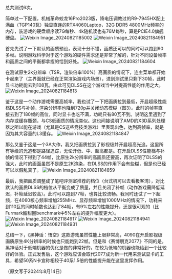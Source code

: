 总共测试6次。

简单过一下配置，机械革命蛟龙16Pro2023版，降电压调教过的R9-7945HX配上满血（TGP140瓦）独显直连的RTX4060Laptop，32G DDR5 4800MHz频率的内存，装游戏的硬盘顺序读7G每秒、4k随机读也有76M每秒，算是PCIE4.0旗舰硬盘。
![Weixin Image_20240821185002](https://github.com/user-attachments/assets/9f6088c3-d0e5-44f0-84fc-c38c0fde98ac)
![Weixin Image_20240821184951](https://github.com/user-attachments/assets/141f9c2d-8598-45fb-86ba-6d9fbb7d6960)

首先先试了一下默认的画质预设，表现十分不错，画质还可以的同时可以跑到90多帧。说明游戏科学对于这个游戏的硬件需求还是非常了解的，针对不同设备帧率和画质之间的平衡都拿捏的恰到好处。
![Weixin Image_20240821184604](https://github.com/user-attachments/assets/7804cdac-72f5-4ed6-a373-60ba597c324f)

在测试原生2k分辨率（TSR，渲染倍率100%）高画质的情况下，连主菜单都开始卡起来了（主界面就已经在正常渲染游戏内场景），进到测试里只剩下30帧，此时显卡功耗能去到108瓦，由此可见DLSS在这个游戏当中对提高性能的作用之大。
![Weixin Image_20240821184813](https://github.com/user-attachments/assets/92f67513-b3f3-4582-a8c0-7045042d481a)

鉴于这是一个动作游戏需要高帧率，我也试了一下把画质拉到最低，开启超级性能档DLSS与补帧，渲染分辨率也降到720p并关闭动态模糊（图3）。此时的帧率直接去到了180帧的高位，同时显卡也吃不满，功耗只有80瓦不到。说明这里遇到了内存或缓存瓶颈，与CS低画质的情况类似。这也间接说明了AMD的X3D系列处理器之所以能在游戏（尤其是CS这些竞技类游戏）里表现出色，达到高帧率，就是因为其大容量的L3缓存。
![Weixin Image_20240821184847](https://github.com/user-attachments/assets/15650a69-35b9-4a2c-a7f2-6696d58561ca)

那么又鉴于这是一个3A大作，我又把画质拉到了影视级并开启超高光追。这里所有等级的光追都是路径追踪，无论开低、中、超高都是。在开启DLSS性能档与补帧的情况下得到了44帧，比原生2k分辨率的高画质还要高，再次证明了DLSS的强大，此时的画面虽然不是原生2K渲染，在DLSS的作用下会有些糊，但是也已经可以以假乱真了。
![Weixin Image_20240821184859](https://github.com/user-attachments/assets/dc1e3279-6137-4cd8-8693-22558258781c)

最后，我把画质调整成了笔吧评测室推荐的档位（台式机可以去看极客湾），对比默认的画质DLSS的档位从平衡变成了质量，并且关闭了补帧（动作游戏需降低延迟，补帧延迟较高）。此时可以跑到77帧，也算比较流畅。我同时还试了一下超频，在4060核心频率增加255MHz、显存频率增加1000MHz的情况下，功耗来到110瓦的同时帧数也达到了84帧，有9%左右的性能提升，还是很可观的（比Furmark甜甜圈benchmark中5%左右的提升幅度更大）。
![Weixin Image_20240821184917](https://github.com/user-attachments/assets/8b915b3e-1b10-4e3d-af06-1156035ca23a)
![Weixin Image_20240821184941](https://github.com/user-attachments/assets/f97fda78-8c6c-4ca0-b4c1-f93f769a263b)
![Weixin Image_20240821184931](https://github.com/user-attachments/assets/9d521f9b-2072-4664-a75e-076d12b3b66f)

总结一下，《黑神话：悟空》这款游戏虽然性能上限非常高，4090在开启影视级画质原生4K分辨率的时候也只能跑到22帧。但是和《赛博朋克2077》不同的是，黑神话对于低端机器的优化是做的非常好的，在较为低端的机器也能给到一个比较好的体验。正式发售后，这个游戏应该会取代2077成为新一代用来测试显卡的工具，希望50系N卡宣称相较于40系1.5倍的性能提升能在这里发挥作用。

（原文写于2024年8月14日）
